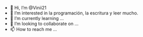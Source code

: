 - 👋 Hi, I’m @Vinii21
- 👀 I’m interested in  la programación, la escritura y leer mucho.
- 🌱 I’m currently learning ...
- 💞️ I’m looking to collaborate on ...
- 📫 How to reach me ...

<!---
Vinii21/Vinii21 is a ✨ special ✨ repository because its `README.md` (this file) appears on your GitHub profile.
You can click the Preview link to take a look at your changes.
--->
